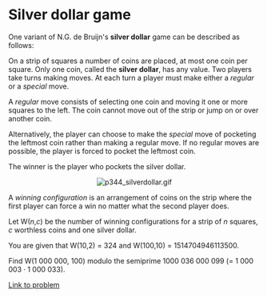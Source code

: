 # Silver dollar game

<p>One variant of N.G. de Bruijn's <b>silver dollar</b> game can be described as follows:</p>

<p>On a strip of squares a number of coins are placed, at most one coin per square. Only one coin, called the <b>silver dollar</b>, has any value. Two players take turns making moves. At each turn a player must make either a <i>regular</i> or a <i>special</i> move.</p>

<p>A <i>regular</i> move consists of selecting one coin and moving it one or more squares to the left. The coin cannot move out of the strip or jump on or over another coin.</p>

<p>Alternatively, the player can choose to make the <i>special</i> move of pocketing the leftmost coin rather than making a regular move. If no regular moves are possible, the player is forced to pocket the leftmost coin.</p>

<p>The winner is the player who pockets the silver dollar.</p>


<div align="center">
<img src="project/images/p344_silverdollar.gif" alt="p344_silverdollar.gif" /><br /></div>

<p>A <i>winning configuration</i> is an arrangement of coins on the strip where the first player can force a win no matter what the second player does.</p>

<p>Let W(<var>n</var>,<var>c</var>) be the number of winning configurations for a strip of <var>n</var> squares, <var>c</var> worthless coins and one silver dollar.</p>

<p>You are given that W(10,2) = 324 and W(100,10) = 1514704946113500.</p>

<p>Find W(1 000 000, 100) modulo the semiprime 1000 036 000 099 (= 1 000 003 · 1 000 033).
</p>


[Link to problem](https://projecteuler.net/problem=344)
